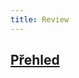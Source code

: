 ```yaml
---
title: Review
---
```


## [Přehled](testing-your-campaign.md#jak-můžu-otestovat-moji-kampaň-předtim-než-ji-odešlu-a-proč-bych-to-měl-a-udělat)
